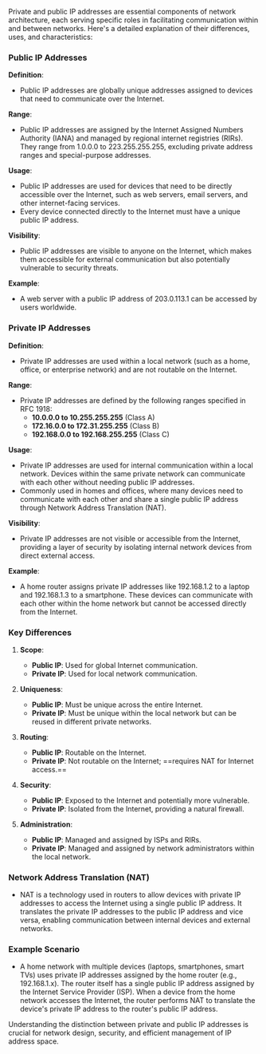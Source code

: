 Private and public IP addresses are essential components of network architecture, each serving specific roles in facilitating communication within and between networks. Here's a detailed explanation of their differences, uses, and characteristics:

### Public IP Addresses

**Definition**:
- Public IP addresses are globally unique addresses assigned to devices that need to communicate over the Internet.

**Range**:
- Public IP addresses are assigned by the Internet Assigned Numbers Authority (IANA) and managed by regional internet registries (RIRs). They range from 1.0.0.0 to 223.255.255.255, excluding private address ranges and special-purpose addresses.

**Usage**:
- Public IP addresses are used for devices that need to be directly accessible over the Internet, such as web servers, email servers, and other internet-facing services.
- Every device connected directly to the Internet must have a unique public IP address.

**Visibility**:
- Public IP addresses are visible to anyone on the Internet, which makes them accessible for external communication but also potentially vulnerable to security threats.

**Example**:
- A web server with a public IP address of 203.0.113.1 can be accessed by users worldwide.

### Private IP Addresses

**Definition**:
- Private IP addresses are used within a local network (such as a home, office, or enterprise network) and are not routable on the Internet.

**Range**:
- Private IP addresses are defined by the following ranges specified in RFC 1918:
  - **10.0.0.0 to 10.255.255.255** (Class A)
  - **172.16.0.0 to 172.31.255.255** (Class B)
  - **192.168.0.0 to 192.168.255.255** (Class C)

**Usage**:
- Private IP addresses are used for internal communication within a local network. Devices within the same private network can communicate with each other without needing public IP addresses.
- Commonly used in homes and offices, where many devices need to communicate with each other and share a single public IP address through Network Address Translation (NAT).

**Visibility**:
- Private IP addresses are not visible or accessible from the Internet, providing a layer of security by isolating internal network devices from direct external access.

**Example**:
- A home router assigns private IP addresses like 192.168.1.2 to a laptop and 192.168.1.3 to a smartphone. These devices can communicate with each other within the home network but cannot be accessed directly from the Internet.

### Key Differences

1. **Scope**:
   - **Public IP**: Used for global Internet communication.
   - **Private IP**: Used for local network communication.

2. **Uniqueness**:
   - **Public IP**: Must be unique across the entire Internet.
   - **Private IP**: Must be unique within the local network but can be reused in different private networks.

3. **Routing**:
   - **Public IP**: Routable on the Internet.
   - **Private IP**: Not routable on the Internet; ==requires NAT for Internet access.==

4. **Security**:
   - **Public IP**: Exposed to the Internet and potentially more vulnerable.
   - **Private IP**: Isolated from the Internet, providing a natural firewall.

5. **Administration**:
   - **Public IP**: Managed and assigned by ISPs and RIRs.
   - **Private IP**: Managed and assigned by network administrators within the local network.

### Network Address Translation (NAT)

- NAT is a technology used in routers to allow devices with private IP addresses to access the Internet using a single public IP address. It translates the private IP addresses to the public IP address and vice versa, enabling communication between internal devices and external networks.

### Example Scenario

- A home network with multiple devices (laptops, smartphones, smart TVs) uses private IP addresses assigned by the home router (e.g., 192.168.1.x). The router itself has a single public IP address assigned by the Internet Service Provider (ISP). When a device from the home network accesses the Internet, the router performs NAT to translate the device's private IP address to the router's public IP address.

Understanding the distinction between private and public IP addresses is crucial for network design, security, and efficient management of IP address space.